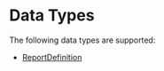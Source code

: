 # Data Types<a name="data-types"></a>

The following data types are supported:
+ [ReportDefinition](report-definition.md)